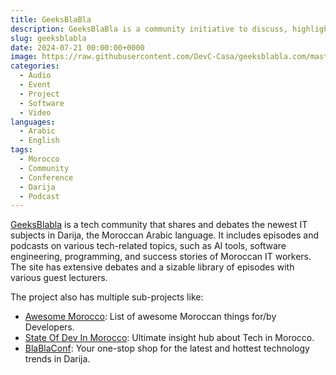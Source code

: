 ```yaml
---
title: GeeksBlaBla
description: GeeksBlaBla is a community initiative to discuss, highlight, and share the latest IT topics in Moroccan Darija
slug: geeksblabla
date: 2024-07-21 00:00:00+0000
image: https://raw.githubusercontent.com/DevC-Casa/geeksblabla.com/master/static/images/logo.png
categories:
  - Audio
  - Event
  - Project
  - Software
  - Video
languages:
  - Arabic
  - English
tags:
  - Morocco
  - Community
  - Conference
  - Darija
  - Podcast
---
```


[GeeksBlabla](https://geeksblabla.io) is a tech community that shares and debates the newest IT subjects in Darija, the Moroccan Arabic language. It includes episodes and podcasts on various tech-related topics, such as AI tools, software engineering, programming, and success stories of Moroccan IT workers. The site has extensive debates and a sizable library of episodes with various guest lecturers.

The project also has multiple sub-projects like:
- [Awesome Morocco](https://awesome-morocco.dev): List of awesome Moroccan things for/by Developers.
- [State Of Dev In Morocco](https://stateofdev.ma): Ultimate insight hub about Tech in Morocco.
- [BlaBlaConf](https://blablaconf.com/): Your one-stop shop for the latest and hottest technology trends in Darija.
